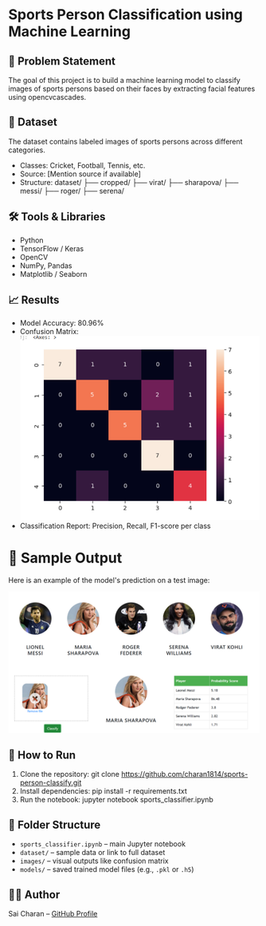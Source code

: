 # Sports Person Classification using Machine Learning

## 🧩 Problem Statement
The goal of this project is to build a machine learning model to classify images of sports persons based on their faces by extracting facial features using opencvcascades.
## 📁 Dataset
The dataset contains labeled images of sports persons across different categories.

- Classes: Cricket, Football, Tennis, etc.
- Source: [Mention source if available]
- Structure:
dataset/
├── cropped/
├── virat/
├── sharapova/
├── messi/
├── roger/
├── serena/

## 🛠️ Tools & Libraries
- Python
- TensorFlow / Keras
- OpenCV
- NumPy, Pandas
- Matplotlib / Seaborn

## 📈 Results
- Model Accuracy: 80.96%
- Confusion Matrix:![Alt Text](confusionmatrix.png)
- Classification Report: Precision, Recall, F1-score per class

# 📸 Sample Output

Here is an example of the model's prediction on a test image:

![output sample](output.png)

## 🚀 How to Run

1. Clone the repository:
 git clone https://github.com/charan1814/sports-person-classify.git
2. Install dependencies:
pip install -r requirements.txt
3. Run the notebook:
jupyter notebook sports_classifier.ipynb
## 📂 Folder Structure

- `sports_classifier.ipynb` – main Jupyter notebook
- `dataset/` – sample data or link to full dataset
- `images/` – visual outputs like confusion matrix
- `models/` – saved trained model files (e.g., `.pkl` or `.h5`)

## 🙋‍♂️ Author
Sai Charan – [GitHub Profile](https://github.com/charan1814)
